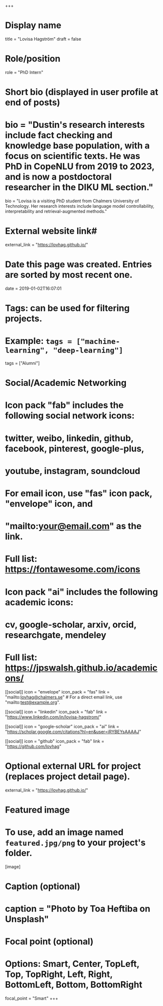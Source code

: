 +++
# Display name
title = "Lovisa Hagström"
draft = false

# Role/position
role = "PhD Intern"

# Short bio (displayed in user profile at end of posts)
# bio = "Dustin's research interests include fact checking and knowledge base population, with a focus on scientific texts. He was PhD in CopeNLU from 2019 to 2023, and is now a postdoctoral researcher in the DIKU ML section."
bio = "Lovisa is a visiting PhD student from Chalmers University of Technology. Her research interests include language model controllability, interpretability and retrieval-augmented methods."

# External website link#
external_link = "https://lovhag.github.io/"

# Date this page was created. Entries are sorted by most recent one.
date = 2019-01-02T16:07:01

# Tags: can be used for filtering projects.
# Example: `tags = ["machine-learning", "deep-learning"]`
tags = ["Alumni"]

# Social/Academic Networking
#
# Icon pack "fab" includes the following social network icons:
#
#   twitter, weibo, linkedin, github, facebook, pinterest, google-plus,
#   youtube, instagram, soundcloud
#
#   For email icon, use "fas" icon pack, "envelope" icon, and
#   "mailto:your@email.com" as the link.
#
#   Full list: https://fontawesome.com/icons
#
# Icon pack "ai" includes the following academic icons:
#
#   cv, google-scholar, arxiv, orcid, researchgate, mendeley
#
#   Full list: https://jpswalsh.github.io/academicons/

[[social]]
icon = "envelope"
icon_pack = "fas"
link = "mailto:lovhag@chalmers.se"  # For a direct email link, use "mailto:test@example.org".

[[social]]
icon = "linkedin"
icon_pack = "fab"
link = "https://www.linkedin.com/in/lovisa-hagstrom/"

[[social]]
icon = "google-scholar"
icon_pack = "ai"
link = "https://scholar.google.com/citations?hl=en&user=iRYBEYsAAAAJ"

[[social]]
icon = "github"
icon_pack = "fab"
link = "https://github.com/lovhag"



# Optional external URL for project (replaces project detail page).
external_link = "https://lovhag.github.io/"

# Featured image
# To use, add an image named `featured.jpg/png` to your project's folder. 
[image]
  # Caption (optional)
  # caption = "Photo by Toa Heftiba on Unsplash"

  # Focal point (optional)
  # Options: Smart, Center, TopLeft, Top, TopRight, Left, Right, BottomLeft, Bottom, BottomRight
  focal_point = "Smart"
+++
